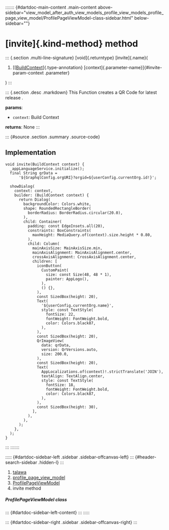 ::::::: {#dartdoc-main-content .main-content above-sidebar="view_model_after_auth_view_models_profile_view_models_profile_page_view_model/ProfilePageViewModel-class-sidebar.html" below-sidebar=""}
<div>

# [invite]{.kind-method} method

</div>

::: {.section .multi-line-signature}
[void]{.returntype} [invite]{.name}(

1.  [[[BuildContext](https://api.flutter.dev/flutter/widgets/BuildContext-class.html)]{.type-annotation}
    [context]{.parameter-name}]{#invite-param-context .parameter}

)
:::

::: {.section .desc .markdown}
This Function creates a QR Code for latest release .

**params**:

-   `context`: Build Context

**returns**: None
:::

::: {#source .section .summary .source-code}
## Implementation

``` language-dart
void invite(BuildContext context) {
  _appLanguageService.initialize();
  final String qrData =
      '${GraphqlConfig.orgURI}?orgid=${userConfig.currentOrg.id!}';

  showDialog(
    context: context,
    builder: (BuildContext context) {
      return Dialog(
        backgroundColor: Colors.white,
        shape: RoundedRectangleBorder(
          borderRadius: BorderRadius.circular(20.0),
        ),
        child: Container(
          padding: const EdgeInsets.all(20),
          constraints: BoxConstraints(
            maxHeight: MediaQuery.of(context).size.height * 0.80,
          ),
          child: Column(
            mainAxisSize: MainAxisSize.min,
            mainAxisAlignment: MainAxisAlignment.center,
            crossAxisAlignment: CrossAxisAlignment.center,
            children: [
              iconButton(
                CustomPaint(
                  size: const Size(48, 48 * 1),
                  painter: AppLogo(),
                ),
                () {},
              ),
              const SizedBox(height: 20),
              Text(
                '${userConfig.currentOrg.name}',
                style: const TextStyle(
                  fontSize: 22,
                  fontWeight: FontWeight.bold,
                  color: Colors.black87,
                ),
              ),
              const SizedBox(height: 20),
              QrImageView(
                data: qrData,
                version: QrVersions.auto,
                size: 200.0,
              ),
              const SizedBox(height: 20),
              Text(
                AppLocalizations.of(context)!.strictTranslate('JOIN'),
                textAlign: TextAlign.center,
                style: const TextStyle(
                  fontSize: 18,
                  fontWeight: FontWeight.bold,
                  color: Colors.black87,
                ),
              ),
              const SizedBox(height: 30),
            ],
          ),
        ),
      );
    },
  );
}
```
:::
:::::::

::::: {#dartdoc-sidebar-left .sidebar .sidebar-offcanvas-left}
::: {#header-search-sidebar .hidden-l}
:::

1.  [talawa](../../index.html)
2.  [profile_page_view_model](../../view_model_after_auth_view_models_profile_view_models_profile_page_view_model/)
3.  [ProfilePageViewModel](../../view_model_after_auth_view_models_profile_view_models_profile_page_view_model/ProfilePageViewModel-class.html)
4.  invite method

##### ProfilePageViewModel class

::: {#dartdoc-sidebar-left-content}
:::
:::::

::: {#dartdoc-sidebar-right .sidebar .sidebar-offcanvas-right}
:::
